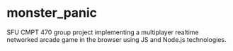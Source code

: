 monster_panic
=============

SFU CMPT 470 group project implementing a multiplayer realtime networked arcade game in the browser using JS and Node.js technologies.
